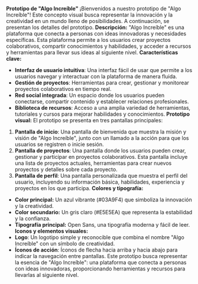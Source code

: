 **Prototipo de "Algo Increíble"**
¡Bienvenidos a nuestro prototipo de "Algo Increíble"! Este concepto visual busca representar la innovación y la creatividad en un mundo lleno de posibilidades. A continuación, se presentan los detalles del prototipo.
**Descripción:**
"Algo Increíble" es una plataforma que conecta a personas con ideas innovadoras y necesidades específicas. Esta plataforma permite a los usuarios crear proyectos colaborativos, compartir conocimientos y habilidades, y acceder a recursos y herramientas para llevar sus ideas al siguiente nivel.
**Características clave:**
* **Interfaz de usuario intuitiva**: Una interfaz fácil de usar que permite a los usuarios navegar y interactuar con la plataforma de manera fluida.
* **Gestión de proyectos**: Herramientas para crear, gestionar y monitorear proyectos colaborativos en tiempo real.
* **Red social integrada**: Un espacio donde los usuarios pueden conectarse, compartir contenido y establecer relaciones profesionales.
* **Biblioteca de recursos**: Acceso a una amplia variedad de herramientas, tutoriales y cursos para mejorar habilidades y conocimientos.
**Prototipo visual:**
El prototipo se presenta en tres pantallas principales:
1.  **Pantalla de inicio**: Una pantalla de bienvenida que muestra la misión y visión de "Algo Increíble", junto con un llamado a la acción para que los usuarios se registren o inicie sesión.
2.  **Pantalla de proyectos**: Una pantalla donde los usuarios pueden crear, gestionar y participar en proyectos colaborativos. Esta pantalla incluye una lista de proyectos actuales, herramientas para crear nuevos proyectos y detalles sobre cada proyecto.
3.  **Pantalla de perfil**: Una pantalla personalizada que muestra el perfil del usuario, incluyendo su información básica, habilidades, experiencia y proyectos en los que participa.
**Colores y tipografía:**
*   **Color principal:** Un azul vibrante (#03A9F4) que simboliza la innovación y la creatividad.
*   **Color secundario:** Un gris claro (#E5E5EA) que representa la estabilidad y la confianza.
*   **Tipografía principal:** Open Sans, una tipografía moderna y fácil de leer.
**Iconos y elementos visuales:**
*   **Logo**: Un logotipo simple y reconocible que combina el nombre "Algo Increíble" con un símbolo de creatividad.
*   **Íconos de acción**: Íconos de flecha hacia arriba y hacia abajo para indicar la navegación entre pantallas.
Este prototipo busca representar la esencia de "Algo Increíble": una plataforma que conecta a personas con ideas innovadoras, proporcionando herramientas y recursos para llevarlas al siguiente nivel.